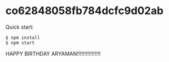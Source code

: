 # co62848058fb784dcfc9d02ab

Quick start:

```
$ npm install
$ npm start
````

HAPPY BIRTHDAY ARYAMAN!!!!!!!!!!!!!!!!
